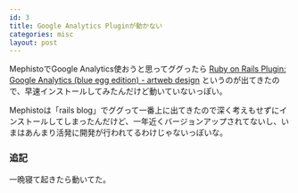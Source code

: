```yaml
---
id: 3
title: Google Analytics Pluginが動かない
categories: misc
layout: post
---
```


MephistoでGoogle Analytics使おうと思ってググったら [Ruby on Rails Plugin: Google Analytics (blue egg edition) - artweb design](http://www.artweb-design.de/projects/ruby-on-rails-plugin-google-analytics) というのが出てきたので、早速インストールしてみたんだけど動いていないっぽい。

Mephistoは「rails blog」でググって一番上に出てきたので深く考えもせずにインストールしてしまったんだけど、一年近くバージョンアップされてないし、いまはあんまり活発に開発が行われてるわけじゃないっぽいな。

### 追記

一晩寝て起きたら動いてた。